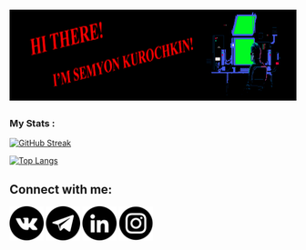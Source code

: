 <div id="header" align="center">
<h1> <a align="center"><img src="icons/Head.png" width="850" height="160" alt="" /></a> </h1>
</div>

### My Stats :
[![GitHub Streak](http://github-readme-streak-stats.herokuapp.com?user=Simon99111&theme=blue-green&border_radius=4&date_format=j%20M%5B%20Y%5D&mode=weekly)](https://git.io/streak-stats)

[![Top Langs](https://github-readme-stats.vercel.app/api/top-langs/?username=Simon99111&layout=compact&theme=blue-green)](https://github.com/anuraghazra/github-readme-stats)

## Connect with me: ## 
<a href="https://vk.com/kurochkin_99"> <img src="icons/vkontakte.png" width="60" height="60" alt=""></a>
<a href="https://t.me/SemyonKUROCHKIN99"> <img src="icons/telegram.png" width="60" height="60" alt=""></a>
<a href="https://www.linkedin.com/in/semyon-kurochkin/"> <img src="icons/in.png" width="60" height="60" alt=""></a>
<a href="https://www.instagram.com/simon_kurochkin/"> <img src="icons/instagram.png" width="60" height="60" alt=""></a>
</p>
</body>
